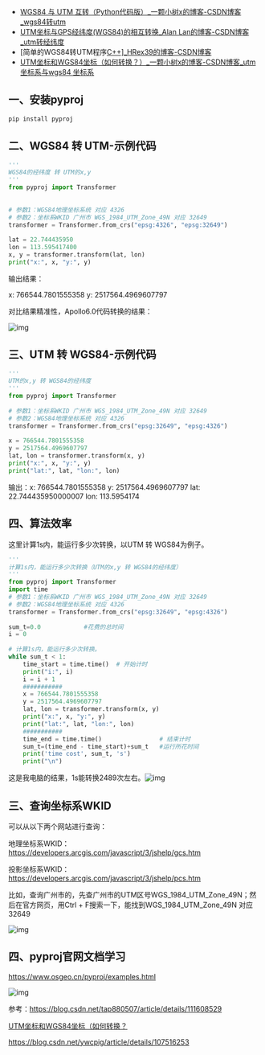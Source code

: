 - [WGS84 与 UTM 互转（Python代码版）_一颗小树x的博客-CSDN博客_wgs84转utm](https://blog.csdn.net/qq_41204464/article/details/118905641)
- [UTM坐标与GPS经纬度(WGS84)的相互转换_Alan Lan的博客-CSDN博客_utm转经纬度](https://blog.csdn.net/A_L_A_N/article/details/99300241)
- [简单的WGS84转UTM程序[C++\]_HRex39的博客-CSDN博客](https://blog.csdn.net/weixin_47047999/article/details/118463363)
- [UTM坐标和WGS84坐标（如何转换？）_一颗小树x的博客-CSDN博客_utm坐标系与wgs84 坐标系](https://blog.csdn.net/qq_41204464/article/details/104543636)

## 一、安装pyproj

```bash
pip install pyproj
```

## 二、WGS84 转 UTM-示例代码

```python
'''
WGS84的经纬度 转 UTM的x,y
'''
from pyproj import Transformer
 
 
# 参数1：WGS84地理坐标系统 对应 4326 
# 参数2：坐标系WKID 广州市 WGS_1984_UTM_Zone_49N 对应 32649
transformer = Transformer.from_crs("epsg:4326", "epsg:32649") 
 
lat = 22.744435950
lon = 113.595417400
x, y = transformer.transform(lat, lon)
print("x:", x, "y:", y)
```

输出结果：

x: 766544.7801555358 y: 2517564.4969607797

对比结果精准性，Apollo6.0代码转换的结果：

![img](https://img-blog.csdnimg.cn/20210719174301108.png?x-oss-process=image/watermark,type_ZmFuZ3poZW5naGVpdGk,shadow_10,text_aHR0cHM6Ly9ibG9nLmNzZG4ubmV0L3FxXzQxMjA0NDY0,size_16,color_FFFFFF,t_70)

## 三、UTM 转 WGS84-示例代码

```python
'''
UTM的x,y 转 WGS84的经纬度
'''
from pyproj import Transformer
 
# 参数1：坐标系WKID 广州市 WGS_1984_UTM_Zone_49N 对应 32649
# 参数2：WGS84地理坐标系统 对应 4326
transformer = Transformer.from_crs("epsg:32649", "epsg:4326")
 
x = 766544.7801555358
y = 2517564.4969607797
lat, lon = transformer.transform(x, y)
print("x:", x, "y:", y)
print("lat:", lat, "lon:", lon)
```

输出：x: 766544.7801555358      y: 2517564.4969607797
     lat: 22.744435950000007    lon: 113.5954174

## 四、算法效率

这里计算1s内，能运行多少次转换，以UTM 转 WGS84为例子。

```python
'''
计算1s内，能运行多少次转换（UTM的x,y 转 WGS84的经纬度）
'''
from pyproj import Transformer
import time
# 参数1：坐标系WKID 广州市 WGS_1984_UTM_Zone_49N 对应 32649
# 参数2：WGS84地理坐标系统 对应 4326
transformer = Transformer.from_crs("epsg:32649", "epsg:4326")
 
sum_t=0.0            #花费的总时间
i = 0
 
# 计算1s内，能运行多少次转换。
while sum_t < 1:
    time_start = time.time()  # 开始计时
    print("i:", i)
    i = i + 1
    ###########
    x = 766544.7801555358
    y = 2517564.4969607797
    lat, lon = transformer.transform(x, y)
    print("x:", x, "y:", y)
    print("lat:", lat, "lon:", lon)
    ###########
    time_end = time.time()                # 结束计时
    sum_t=(time_end - time_start)+sum_t   #运行所花时间
    print('time cost', sum_t, 's')
    print("\n")
```

这是我电脑的结果，1s能转换2489次左右。![img](https://img-blog.csdnimg.cn/20210719204840673.png?x-oss-process=image/watermark,type_ZmFuZ3poZW5naGVpdGk,shadow_10,text_aHR0cHM6Ly9ibG9nLmNzZG4ubmV0L3FxXzQxMjA0NDY0,size_16,color_FFFFFF,t_70)

## 三、查询坐标系WKID

可以从以下两个网站进行查询：

地理坐标系WKID：https://developers.arcgis.com/javascript/3/jshelp/gcs.htm

投影坐标系WKID：https://developers.arcgis.com/javascript/3/jshelp/pcs.htm

比如，查询广州市的，先查广州市的UTM区号WGS_1984_UTM_Zone_49N；然后在官方网页，用Ctrl + F搜索一下，能找到WGS_1984_UTM_Zone_49N 对应 32649

![img](https://img-blog.csdnimg.cn/20210719174719280.png?x-oss-process=image/watermark,type_ZmFuZ3poZW5naGVpdGk,shadow_10,text_aHR0cHM6Ly9ibG9nLmNzZG4ubmV0L3FxXzQxMjA0NDY0,size_16,color_FFFFFF,t_70)

## 四、pyproj官网文档学习

https://www.osgeo.cn/pyproj/examples.html

![img](https://img-blog.csdnimg.cn/20210719180730715.png?x-oss-process=image/watermark,type_ZmFuZ3poZW5naGVpdGk,shadow_10,text_aHR0cHM6Ly9ibG9nLmNzZG4ubmV0L3FxXzQxMjA0NDY0,size_16,color_FFFFFF,t_70)

参考：https://blog.csdn.net/tap880507/article/details/111608529

[UTM坐标和WGS84坐标（如何转换？](https://blog.csdn.net/qq_41204464/article/details/104543636?ops_request_misc=%7B%22request%5Fid%22%3A%22162668837016780274133032%22%2C%22scm%22%3A%2220140713.130102334.pc%5Fblog.%22%7D&request_id=162668837016780274133032&biz_id=0&utm_medium=distribute.pc_search_result.none-task-blog-2~blog~first_rank_v2~rank_v29-1-104543636.pc_v2_rank_blog_default&utm_term=UTM&spm=1018.2226.3001.4450)

https://blog.csdn.net/ywcpig/article/details/107516253